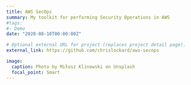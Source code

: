```yaml
---
title: AWS SecOps
summary: My toolkit for performing Security Operations in AWS
#tags:
#- Demo
date: "2020-08-10T00:00:00Z"

# Optional external URL for project (replaces project detail page).
external_link: https://github.com/chrislockard/aws-secops

image:
  caption: Photo by Miłosz Klinowski on Unsplash
  focal_point: Smart
---
```

